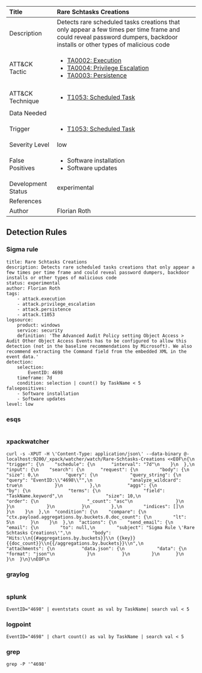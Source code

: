| Title                | Rare Schtasks Creations                                                                                                                                                 |
|:---------------------|:------------------------------------------------------------------------------------------------------------------------------------------------------------|
| Description          | Detects rare scheduled tasks creations that only appear a few times per time frame and could reveal password dumpers, backdoor installs or other types of malicious code                                                                                                                                           |
| ATT&amp;CK Tactic    | <ul><li>[TA0002: Execution](https://attack.mitre.org/tactics/TA0002)</li><li>[TA0004: Privilege Escalation](https://attack.mitre.org/tactics/TA0004)</li><li>[TA0003: Persistence](https://attack.mitre.org/tactics/TA0003)</li></ul>  |
| ATT&amp;CK Technique | <ul><li>[T1053: Scheduled Task](https://attack.mitre.org/techniques/T1053)</li></ul>                             |
| Data Needed          | <ul></ul>                                                         |
| Trigger              | <ul><li>[T1053: Scheduled Task](../Triggers/T1053.md)</li></ul>  |
| Severity Level       | low                                                                                                                                                 |
| False Positives      | <ul><li>Software installation</li><li>Software updates</li></ul>                                                                  |
| Development Status   | experimental                                                                                                                                                |
| References           | <ul></ul>                                                          |
| Author               | Florian Roth                                                                                                                                                |


## Detection Rules

### Sigma rule

```
title: Rare Schtasks Creations
description: Detects rare scheduled tasks creations that only appear a few times per time frame and could reveal password dumpers, backdoor installs or other types of malicious code
status: experimental
author: Florian Roth
tags:
    - attack.execution
    - attack.privilege_escalation
    - attack.persistence
    - attack.t1053
logsource:
    product: windows
    service: security
    definition: 'The Advanced Audit Policy setting Object Access > Audit Other Object Access Events has to be configured to allow this detection (not in the baseline recommendations by Microsoft). We also recommend extracting the Command field from the embedded XML in the event data.'
detection:
    selection:
        EventID: 4698
    timeframe: 7d
    condition: selection | count() by TaskName < 5 
falsepositives: 
    - Software installation
    - Software updates
level: low

```




### esqs
    
```

```


### xpackwatcher
    
```
curl -s -XPUT -H \'Content-Type: application/json\' --data-binary @- localhost:9200/_xpack/watcher/watch/Rare-Schtasks-Creations <<EOF\n{\n  "trigger": {\n    "schedule": {\n      "interval": "7d"\n    }\n  },\n  "input": {\n    "search": {\n      "request": {\n        "body": {\n          "size": 0,\n          "query": {\n            "query_string": {\n              "query": "EventID:\\"4698\\"",\n              "analyze_wildcard": true\n            }\n          },\n          "aggs": {\n            "by": {\n              "terms": {\n                "field": "TaskName.keyword",\n                "size": 10,\n                "order": {\n                  "_count": "asc"\n                }\n              }\n            }\n          }\n        },\n        "indices": []\n      }\n    }\n  },\n  "condition": {\n    "compare": {\n      "ctx.payload.aggregations.by.buckets.0.doc_count": {\n        "lt": 5\n      }\n    }\n  },\n  "actions": {\n    "send_email": {\n      "email": {\n        "to": null,\n        "subject": "Sigma Rule \'Rare Schtasks Creations\'",\n        "body": "Hits:\\n{{#aggregations.by.buckets}}\\n {{key}} {{doc_count}}\\n{{/aggregations.by.buckets}}\\n",\n        "attachments": {\n          "data.json": {\n            "data": {\n              "format": "json"\n            }\n          }\n        }\n      }\n    }\n  }\n}\nEOF\n
```


### graylog
    
```

```


### splunk
    
```
EventID="4698" | eventstats count as val by TaskName| search val < 5
```


### logpoint
    
```
EventID="4698" | chart count() as val by TaskName | search val < 5
```


### grep
    
```
grep -P '^4698'
```


